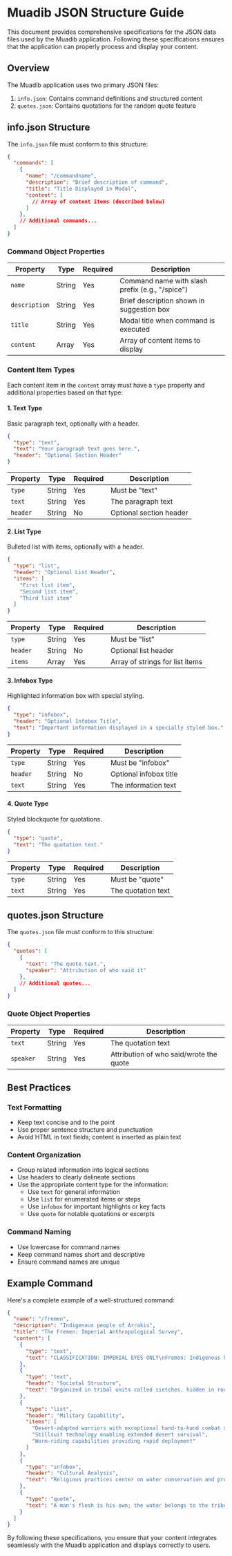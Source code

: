 # Muadib JSON Structure Guide

This document provides comprehensive specifications for the JSON data files used by the Muadib application. Following these specifications ensures that the application can properly process and display your content.

## Overview

The Muadib application uses two primary JSON files:
1. `info.json`: Contains command definitions and structured content
2. `quotes.json`: Contains quotations for the random quote feature

## info.json Structure

The `info.json` file must conform to this structure:

```json
{
  "commands": [
    {
      "name": "/commandname",
      "description": "Brief description of command",
      "title": "Title Displayed in Modal",
      "content": [
        // Array of content items (described below)
      ]
    },
    // Additional commands...
  ]
}
```

### Command Object Properties

| Property | Type | Required | Description |
|----------|------|----------|-------------|
| `name` | String | Yes | Command name with slash prefix (e.g., "/spice") |
| `description` | String | Yes | Brief description shown in suggestion box |
| `title` | String | Yes | Modal title when command is executed |
| `content` | Array | Yes | Array of content items to display |

### Content Item Types

Each content item in the `content` array must have a `type` property and additional properties based on that type:

#### 1. Text Type

Basic paragraph text, optionally with a header.

```json
{
  "type": "text",
  "text": "Your paragraph text goes here.",
  "header": "Optional Section Header"
}
```

| Property | Type | Required | Description |
|----------|------|----------|-------------|
| `type` | String | Yes | Must be "text" |
| `text` | String | Yes | The paragraph text |
| `header` | String | No | Optional section header |

#### 2. List Type

Bulleted list with items, optionally with a header.

```json
{
  "type": "list",
  "header": "Optional List Header",
  "items": [
    "First list item",
    "Second list item",
    "Third list item"
  ]
}
```

| Property | Type | Required | Description |
|----------|------|----------|-------------|
| `type` | String | Yes | Must be "list" |
| `header` | String | No | Optional list header |
| `items` | Array | Yes | Array of strings for list items |

#### 3. Infobox Type

Highlighted information box with special styling.

```json
{
  "type": "infobox",
  "header": "Optional Infobox Title",
  "text": "Important information displayed in a specially styled box."
}
```

| Property | Type | Required | Description |
|----------|------|----------|-------------|
| `type` | String | Yes | Must be "infobox" |
| `header` | String | No | Optional infobox title |
| `text` | String | Yes | The information text |

#### 4. Quote Type

Styled blockquote for quotations.

```json
{
  "type": "quote",
  "text": "The quotation text."
}
```

| Property | Type | Required | Description |
|----------|------|----------|-------------|
| `type` | String | Yes | Must be "quote" |
| `text` | String | Yes | The quotation text |

## quotes.json Structure

The `quotes.json` file must conform to this structure:

```json
{
  "quotes": [
    {
      "text": "The quote text.",
      "speaker": "Attribution of who said it"
    },
    // Additional quotes...
  ]
}
```

### Quote Object Properties

| Property | Type | Required | Description |
|----------|------|----------|-------------|
| `text` | String | Yes | The quotation text |
| `speaker` | String | Yes | Attribution of who said/wrote the quote |

## Best Practices

### Text Formatting

- Keep text concise and to the point
- Use proper sentence structure and punctuation
- Avoid HTML in text fields; content is inserted as plain text

### Content Organization

- Group related information into logical sections
- Use headers to clearly delineate sections
- Use the appropriate content type for the information:
  - Use `text` for general information
  - Use `list` for enumerated items or steps
  - Use `infobox` for important highlights or key facts
  - Use `quote` for notable quotations or excerpts

### Command Naming

- Use lowercase for command names
- Keep command names short and descriptive
- Ensure command names are unique

## Example Command

Here's a complete example of a well-structured command:

```json
{
  "name": "/fremen",
  "description": "Indigenous people of Arrakis",
  "title": "The Fremen: Imperial Anthropological Survey",
  "content": [
    {
      "type": "text",
      "text": "CLASSIFICATION: IMPERIAL EYES ONLY\nFremen: Indigenous human population of Arrakis. Origins traced to Zensunni wanderers."
    },
    {
      "type": "text",
      "header": "Societal Structure",
      "text": "Organized in tribal units called sietches, hidden in rock outcroppings. Leadership through combat prowess and water stewardship."
    },
    {
      "type": "list",
      "header": "Military Capability",
      "items": [
        "Desert-adapted warriors with exceptional hand-to-hand combat skills",
        "Stillsuit technology enabling extended desert survival",
        "Worm-riding capabilities providing rapid deployment"
      ]
    },
    {
      "type": "infobox",
      "header": "Cultural Analysis",
      "text": "Religious practices center on water conservation and prophetic traditions (likely Bene Gesserit Missionaria Protectiva implantation)."
    },
    {
      "type": "quote",
      "text": "A man's flesh is his own; the water belongs to the tribe. - Fremen saying"
    }
  ]
}
```

By following these specifications, you ensure that your content integrates seamlessly with the Muadib application and displays correctly to users.
